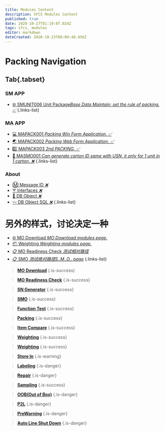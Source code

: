 ```yaml
---
title: Modules Content
description: SFCS Modules Content
published: true
date: 2020-10-27T01:19:07.024Z
tags: sfcs, modules
editor: markdown
dateCreated: 2020-10-23T08:09:40.456Z
---
```


# Packing Navigation
## Tab{.tabset}
### SM APP 
- [:globe_with_meridians: SMUNIT006 Unit Package*Base Data Maintain: set the rule of packing.* *:white_check_mark:*](/en/sfcs/modules/packing/smunit006)
{.links-list}
### MA APP
- [:computer: MAPACK001 *Packing Win Form Application.* *:white_check_mark:*](./modules/packing/mapack001)
- [:earth_asia: MAPACK002 *Packing Web Form Application.* *:white_check_mark:*](./modules/packing/mapack002)
- [:two: MAPACK003 *2nd PACKING.* *:white_check_mark:*](./modules/packing/mapack003)
- [:office: MASMO001 *Can generate carton ID same with USN, it only for 1 unit in 1 carton.* *:x:*](/en/sfcs/modules/smo/masmo001)
{.links-list}
### About
- [:m: Message ID *:x:*](/en/sfcs/about/message_id)
- [:curly_loop: Interfaces *:x:*](/en/sfcs/about/interfaces)
- [:memo: DB Object *:x:*](/en/sfcs/about/dbobj)
- [:wavy_dash: DB Object SQL *:x:*](/en/sfcs/about/dbobjsql)
{.links-list}

#  另外的样式，讨论决定一种
- [:globe_with_meridians: MO Download *MO Download modules page.*](./modules/mo_download)
- [:package: Weighting *Weighting modules page.*](./modules/weighing)
- [:clipboard: MO Readiness Check *测试相对路径*](./modules/mo_readiness_check)
- [:clipboard: SMO *测试绝对路径S..M..O.. page*](/en/sfcs//modules/mo_readiness_check)
{.links-list}

> [**MO Download**](./modules/mo_download)
{.is-success}

> [**MO Readiness Check**](./modules/mo_readiness_check)
{.is-success}

> [**SN Generator**](./modules/sn_generator)
{.is-success}

> [**SMO**](./modules/smo)
{.is-success}

> [**Function Test**](./modules/function_test)
{.is-success}

> [**Packing**](./modules/packing)
{.is-success}

> [**Item Compare**](./modules/item_compare)
{.is-success}

> [**Weighting**](./modules/weighing)
{.is-success}

> [**Weighting**](/en/sfcs/modules/weighing)
{.is-success}

> [**Store In**](./modules/store_in)
{.is-warning}

> [**Labeling**](./modules/labeling)
{.is-danger}

> [**Repair**](./modules/repair)
{.is-danger}

> [**Sampling**](./modules/sampling)
{.is-success}

> [**OOB(Out of Box)**](./modules/oob)
{.is-danger}

> [**P2L**](./p2l)
{.is-danger}

> [**PreWarning**](./prewarning)
{.is-danger}

> [**Auto Line Shut Down**](./autolineshutdown)
{.is-danger}



